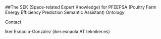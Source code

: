 ##The SEK (Space-related Expert Knowledge) for PFEEPSA (Poultry Farm Energy Efficiency Prediction Semantic Assistant) Ontology

Contact

Iker Esnaola-Gonzalez (iker.esnaola AT tekniker.es)